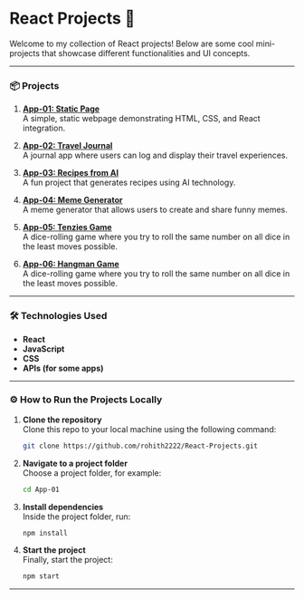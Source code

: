 # React Projects 🚀

Welcome to my collection of React projects! Below are some cool mini-projects that showcase different functionalities and UI concepts.

---

### 📦 Projects

1. **[App-01: Static Page](https://react-projects-6x64.vercel.app/)**  
   A simple, static webpage demonstrating HTML, CSS, and React integration.

2. **[App-02: Travel Journal](https://travel-journal-gamma-two.vercel.app/)**  
   A journal app where users can log and display their travel experiences.

3. **[App-03: Recipes from AI](https://chef-ai-three.vercel.app/)**  
   A fun project that generates recipes using AI technology.

4. **[App-04: Meme Generator](https://meme-generator-sepia-one.vercel.app/)**  
   A meme generator that allows users to create and share funny memes.

5. **[App-05: Tenzies Game](https://react-projects-sandy-kappa.vercel.app/)**  
   A dice-rolling game where you try to roll the same number on all dice in the least moves possible.

6. **[App-06: Hangman Game](https://hangman-kappa-one.vercel.app/)**  
   A dice-rolling game where you try to roll the same number on all dice in the least moves possible.

---

### 🛠️ Technologies Used
- **React**
- **JavaScript**
- **CSS**
- **APIs (for some apps)**

---

### ⚙️ How to Run the Projects Locally

1. **Clone the repository**  
   Clone this repo to your local machine using the following command:
   ```sh
   git clone https://github.com/rohith2222/React-Projects.git
   ```

2. **Navigate to a project folder**  
   Choose a project folder, for example:
   ```sh
   cd App-01
   ```

3. **Install dependencies**  
   Inside the project folder, run:
   ```sh
   npm install
   ```

4. **Start the project**  
   Finally, start the project:
   ```sh
   npm start
   ```

---

